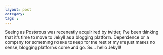 ```yaml
---
layout: post
category: 
tags : 
---
```


Seeing as Posterous was recenently acquihired by twitter, I've been thinking
that it's time to move to Jekyll as a blogging platform. Dependence on a company for 
something I'd like to keep for the rest of my life just makes no sense, blogging
platforms come and go. So... hello Jekyll!